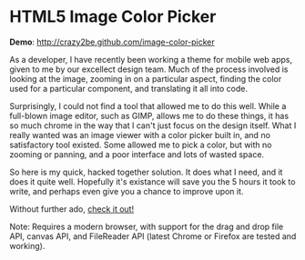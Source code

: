 HTML5 Image Color Picker
========================

**Demo**: http://crazy2be.github.com/image-color-picker

As a developer, I have recently been working a theme for mobile web apps, given to me by our excellect design team. Much of the process involved is looking at the image, zooming in on a particular aspect, finding the color used for a particular component, and translating it all into code.

Surprisingly, I could not find a tool that allowed me to do this well. While a full-blown image editor, such as GIMP, allows me to do these things, it has so much chrome in the way that I can't just focus on the design itself. What I really wanted was an image viewer with a color picker built in, and no satisfactory tool existed. Some allowed me to pick a color, but with no zooming or panning, and a poor interface and lots of wasted space.

So here is my quick, hacked together solution. It does what I need, and it does it quite well. Hopefully it's existance will save you the 5 hours it took to write, and perhaps even give you a chance to improve upon it.

Without further ado, [check it out!](http://crazy2be.github.com/image-color-picker)

Note: Requires a modern browser, with support for the drag and drop file API, canvas API, and FileReader API (latest Chrome or Firefox are tested and working).
